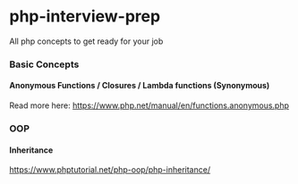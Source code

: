 # php-interview-prep
All php concepts to get ready for your job


### Basic Concepts 


#### Anonymous Functions / Closures / Lambda functions (Synonymous)

Read more here: https://www.php.net/manual/en/functions.anonymous.php


### OOP

#### Inheritance

<https://www.phptutorial.net/php-oop/php-inheritance/>


